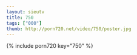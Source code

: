 ```yaml
--- 
layout: sieutv
title: 750
tags: ["000"]
thumb: http://porn720.net/video/750/poster.jpg
---
```

{% include porn720 key="750" %} 
